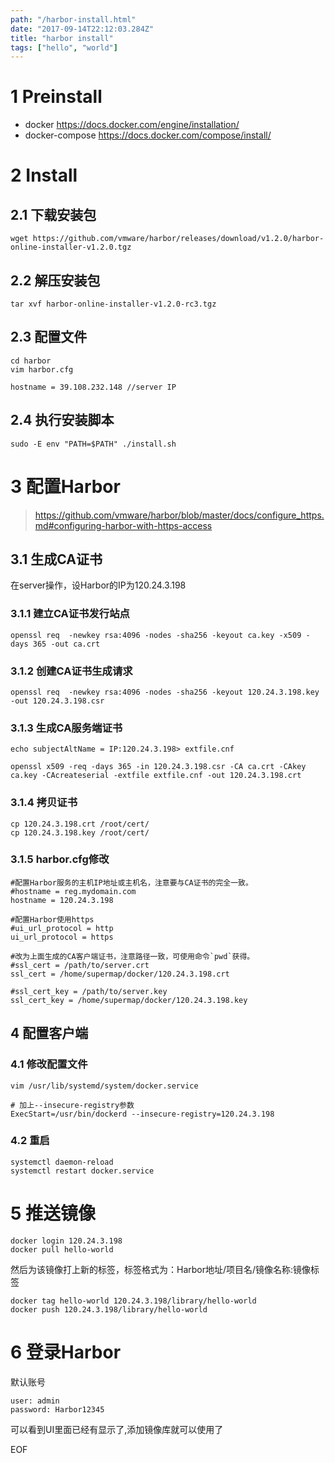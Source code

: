 ```yaml
---
path: "/harbor-install.html"
date: "2017-09-14T22:12:03.284Z"
title: "harbor install"
tags: ["hello", "world"]
---
```


# 1 Preinstall
- docker https://docs.docker.com/engine/installation/
- docker-compose https://docs.docker.com/compose/install/

# 2 Install
## 2.1 下载安装包
```
wget https://github.com/vmware/harbor/releases/download/v1.2.0/harbor-online-installer-v1.2.0.tgz
```
## 2.2 解压安装包

```
tar xvf harbor-online-installer-v1.2.0-rc3.tgz
```
## 2.3 配置文件

```
cd harbor
vim harbor.cfg
```

```
hostname = 39.108.232.148 //server IP
```
## 2.4 执行安装脚本

```
sudo -E env "PATH=$PATH" ./install.sh
```

# 3 配置Harbor
> https://github.com/vmware/harbor/blob/master/docs/configure_https.md#configuring-harbor-with-https-access

## 3.1 生成CA证书
在server操作，设Harbor的IP为120.24.3.198
### 3.1.1 建立CA证书发行站点
```
openssl req  -newkey rsa:4096 -nodes -sha256 -keyout ca.key -x509 -days 365 -out ca.crt
```

### 3.1.2 创建CA证书生成请求

```
openssl req  -newkey rsa:4096 -nodes -sha256 -keyout 120.24.3.198.key -out 120.24.3.198.csr
```

### 3.1.3 生成CA服务端证书
```
echo subjectAltName = IP:120.24.3.198> extfile.cnf

openssl x509 -req -days 365 -in 120.24.3.198.csr -CA ca.crt -CAkey ca.key -CAcreateserial -extfile extfile.cnf -out 120.24.3.198.crt
```

### 3.1.4 拷贝证书

```
cp 120.24.3.198.crt /root/cert/
cp 120.24.3.198.key /root/cert/
```

### 3.1.5 harbor.cfg修改
```
#配置Harbor服务的主机IP地址或主机名，注意要与CA证书的完全一致。
#hostname = reg.mydomain.com
hostname = 120.24.3.198

#配置Harbor使用https
#ui_url_protocol = http
ui_url_protocol = https

#改为上面生成的CA客户端证书，注意路径一致，可使用命令`pwd`获得。
#ssl_cert = /path/to/server.crt
ssl_cert = /home/supermap/docker/120.24.3.198.crt

#ssl_cert_key = /path/to/server.key
ssl_cert_key = /home/supermap/docker/120.24.3.198.key
```
## 4 配置客户端

### 4.1 修改配置文件
```
vim /usr/lib/systemd/system/docker.service
```

```
# 加上--insecure-registry参数
ExecStart=/usr/bin/dockerd --insecure-registry=120.24.3.198
```

### 4.2 重启
```
systemctl daemon-reload
systemctl restart docker.service
```
# 5 推送镜像

```
docker login 120.24.3.198
docker pull hello-world
```
然后为该镜像打上新的标签，标签格式为：Harbor地址/项目名/镜像名称:镜像标签
```
docker tag hello-world 120.24.3.198/library/hello-world
docker push 120.24.3.198/library/hello-world
```

# 6 登录Harbor
默认账号
```
user: admin
password: Harbor12345
```
可以看到UI里面已经有显示了,添加镜像库就可以使用了

EOF
